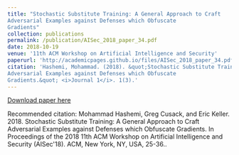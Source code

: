```yaml
---
title: "Stochastic Substitute Training: A General Approach to Craft
Adversarial Examples against Defenses which Obfuscate
Gradients"
collection: publications
permalink: /publication/AISec_2018_paper_34.pdf
date: 2018-10-19
venue: '11th ACM Workshop on Artificial Intelligence and Security'
paperurl: 'http://academicpages.github.io/files/AISec_2018_paper_34.pdf'
citation: 'Hashemi, Mohammad. (2018). &quot;Stochastic Substitute Training: A General Approach to Craft
Adversarial Examples against Defenses which Obfuscate
Gradients.&quot; <i>Journal 1</i>. 1(3).'
---
```


<a href='http://academicpages.github.io/files/paper3.pdf'>Download paper here</a>

Recommended citation: Mohammad Hashemi, Greg Cusack, and Eric Keller. 2018. Stochastic Substitute Training: A General Approach to Craft
Adversarial Examples against Defenses which Obfuscate
Gradients. In Proceedings of the 2018 11th ACM Workshop on Artificial Intelligence and Security (AISec'18). ACM, New York, NY, USA, 25-36..